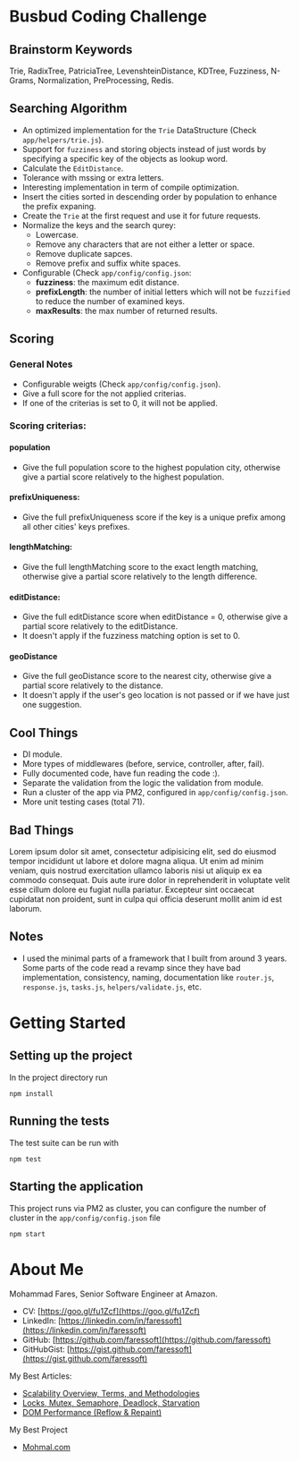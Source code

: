 # Busbud Coding Challenge

## Brainstorm Keywords

Trie, RadixTree, PatriciaTree, LevenshteinDistance, KDTree, Fuzziness, N-Grams, Normalization, PreProcessing, Redis.

## Searching Algorithm

* An optimized implementation for the `Trie` DataStructure (Check `app/helpers/trie.js`).
* Support for `fuzziness` and storing objects instead of just words by specifying a specific key of the objects as lookup word.
* Calculate the `EditDistance`.
* Tolerance with mssing or extra letters.
* Interesting implementation in term of compile optimization.
* Insert the cities sorted in descending order by population to enhance the prefix expaning.
* Create the `Trie` at the first request and use it for future requests.
* Normalize the keys and the search qurey:
  * Lowercase.
  * Remove any characters that are not either a letter or space.
  * Remove duplicate sapces.
  * Remove prefix and suffix white spaces.
* Configurable (Check `app/config/config.json`:
  * **fuzziness**: the maximum edit distance.
  * **prefixLength**: the number of initial letters which will not be `fuzzified` to reduce the number of examined keys.
  * **maxResults**: the max number of returned results.

## Scoring

### General Notes

* Configurable weigts (Check `app/config/config.json`).
* Give a full score for the not applied criterias.
* If one of the criterias is set to 0, it will not be applied.

### Scoring criterias: 

#### population

* Give the full population score to the highest population city, otherwise give a partial score relatively to the highest population.

#### prefixUniqueness:

* Give the full prefixUniqueness score if the key is a unique prefix among all other cities' keys prefixes.

#### lengthMatching:
* Give the full lengthMatching score to the exact length matching, otherwise give a partial score relatively to the length difference.

#### editDistance:

* Give the full editDistance score when editDistance = 0, otherwise give a partial score relatively to the editDistance.
* It doesn't apply if the fuzziness matching option is set to 0.

#### geoDistance

* Give the full geoDistance score to the nearest city, otherwise give a partial score relatively to the distance.
* It doesn't apply if the user's geo location is not passed or if we have just one suggestion.

## Cool Things

* DI module.
* More types of middlewares (before, service, controller, after, fail).
* Fully documented code, have fun reading the code :).
* Separate the validation from the logic the validation from module.
* Run a cluster of the app via PM2, configured in `app/config/config.json`.
* More unit testing cases (total 71).

## Bad Things

Lorem ipsum dolor sit amet, consectetur adipisicing elit, sed do eiusmod
tempor incididunt ut labore et dolore magna aliqua. Ut enim ad minim veniam,
quis nostrud exercitation ullamco laboris nisi ut aliquip ex ea commodo
consequat. Duis aute irure dolor in reprehenderit in voluptate velit esse
cillum dolore eu fugiat nulla pariatur. Excepteur sint occaecat cupidatat non
proident, sunt in culpa qui officia deserunt mollit anim id est laborum.

## Notes

* I used the minimal parts of a framework that I built from around 3 years. Some parts of the code read a revamp since they have bad implementation, consistency, naming, documentation like `router.js`, `response.js`, `tasks.js`, `helpers/validate.js`, etc.

# Getting Started

## Setting up the project

In the project directory run

```
npm install
```

## Running the tests

The test suite can be run with

```
npm test
```

## Starting the application

This project runs via PM2 as cluster, you can configure
the number of cluster in the `app/config/config.json` file

```
npm start
```

# About Me

Mohammad Fares, Senior Software Engineer at Amazon.

* CV: [https://goo.gl/fu1Zcf](https://goo.gl/fu1Zcf)
* LinkedIn: [https://linkedin.com/in/faressoft](https://linkedin.com/in/faressoft)
* GitHub: [https://github.com/faressoft](https://github.com/faressoft)
* GitHubGist: [https://gist.github.com/faressoft](https://gist.github.com/faressoft)

My Best Articles:

* [Scalability Overview, Terms, and Methodologies](https://goo.gl/oxS3MG)
* [Locks, Mutex, Semaphore, Deadlock, Starvation](https://goo.gl/FT8A3P)
* [DOM Performance (Reflow & Repaint)](https://goo.gl/cfjAQr)

My Best Project

* [Mohmal.com](https://www.mohmal.com/en)
